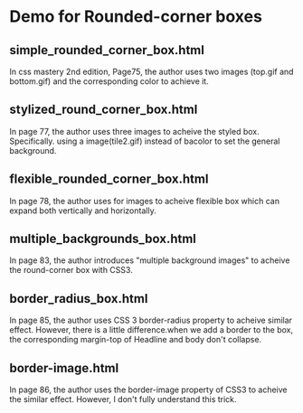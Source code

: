 Demo for Rounded-corner boxes
===============================

simple_rounded_corner_box.html
------------------------------
In css mastery 2nd edition, Page75, the author uses two images
(top.gif and bottom.gif) and the corresponding color to achieve it.

stylized_round_corner_box.html
------------------------------
In page 77, the author uses three images to acheive the styled 
box. Specifically. using a image(tile2.gif) instead of bacolor to set the general background.

flexible_rounded_corner_box.html
-------------------------------
In page 78, the author uses for images to acheive flexible box which can expand both vertically and horizontally.

multiple_backgrounds_box.html
----------------------------
In page 83, the author introduces "multiple background images" to acheive the round-corner box with CSS3.

border_radius_box.html
----------------------
In page 85, the author uses CSS 3 border-radius property to 
acheive similar effect. However, there is a little difference.when we add a border to the box, the corresponding margin-top 
of Headline and body don't collapse. 

border-image.html
-----------------
In page 86, the author uses the border-image property of CSS3 
to acheive the similar effect.
However, I don't fully understand this trick.







